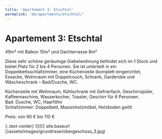 ```yaml
---
title: 'Apartement 3: Etschtal'
permalink: 'de/apartments/etschtal/'
---
```


# Apartement 3: Etschtal

49m² mit Balkon 10m² und Dachterrasse 8m²

Diese sehr schöne geräumige Giebelwohnung befindet sich im 1.Stock und bietet Platz für 2 bis 4 Personen. Sie ist unterteilt in ein Doppelbettsschlafzimmer, eine Küchenzeile (komplett eingerichtet, Essecke, Wohnraum mit Doppelcouch, Schrank, Garderobe und Wäscheschrank – Bad/Dusche, WC.

Küchenzeile mit Wohnraum, Kühlschrank mit Gefrierfach, Geschirrspüler, Kaffeemaschine, Wasserkocher, Toaster,
Geschirr für 8 Personen.  
Bad: Dusche, WC, Haarföhn  
Schlafzimmer: Doppelbett, Massivholzmöbel, Holzboden geölt

Preis: von 90 € bis 110 €

{:.text-center}
![]({{ site.baseurl }}assets/images/grundrisse/obergeschoss_3.jpg)